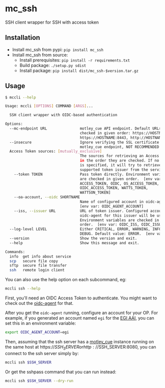 # mc_ssh
SSH client wrapper for SSH with access token

## Installation

- Install mc_ssh from pypi: `pip install mc_ssh`
- Install mc_ssh from source:
    - Install prerequisites: `pip install -r requirements.txt`
    - Build package: `./setup.py sdist`
    - Install package: `pip install dist/mc_ssh-$version.tar.gz`
<!-- - Debian package:
    ```
    apt-get install python3 python3-venv
    dpkg -i motley-cue-client_$version.deb
    ``` -->

<!-- ## Configuration -->

## Usage

```sh
$ mccli --help

Usage: mccli [OPTIONS] COMMAND [ARGS]...

  SSH client wrapper with OIDC-based authentication

Options:
  --mc-endpoint URL               motley_cue API endpoint. Default URLs are
                                  checked in given order: https://HOSTNAME,
                                  https://HOSTNAME:8443, http://HOSTNAME:8080
  --insecure                      Ignore verifying the SSL certificate for
                                  motley_cue endpoint, NOT RECOMMENDED.
  Access Token sources: [mutually_exclusive]
                                  The sources for retrieving an Access Token,
                                  in the order they are checked. If no source
                                  is specified, it will try to retrieve the
                                  supported token issuer from the service.
    --token TOKEN                 Pass token directly. Environment variables
                                  are checked in given order.  [env var:
                                  ACCESS_TOKEN, OIDC, OS_ACCESS_TOKEN,
                                  OIDC_ACCESS_TOKEN, WATTS_TOKEN,
                                  WATTSON_TOKEN]
    --oa-account, --oidc SHORTNAME
                                  Name of configured account in oidc-agent.
                                  [env var: OIDC_AGENT_ACCOUNT]
    --iss, --issuer URL           URL of token issuer. Configured account in
                                  oidc-agent for this issuer will be used.
                                  Environment variables are checked in given
                                  order.  [env var: OIDC_ISS, OIDC_ISSUER]
  --log-level LEVEL               Either CRITICAL, ERROR, WARNING, INFO or
                                  DEBUG. Default value: ERROR.  [env var: LOG]
  --version                       Show the version and exit.
  --help                          Show this message and exit.

Commands:
  info  get info about service
  scp   secure file copy
  sftp  secure file transfer
  ssh   remote login client
```

You can also use the help option on each subcommand, eg:
```sh
mccli ssh --help
```

First, you'll need an OIDC Access Token to authenticate.
You might want to check out the [oidc-agent](https://github.com/indigo-dc/oidc-agent) for that.

After you get the `oidc-agent` running, configure an account for your OP.
For example, if you generated an account named `egi` for the [EGI AAI](https://aai.egi.eu/oidc), you can set this in an environment variable:
```sh
export OIDC_AGENT_ACCOUNT=egi
```
Then, assuming that the ssh server has a [motley_cue](https://github.com/dianagudu/motley_cue) instance running on the same host at https://$SSH_SERVER or http://$SSH_SERVER:8080, you can connect to the ssh server simply by:
```sh
mccli ssh $SSH_SERVER
```
Or get the sshpass command that you can run instead:
```sh
mccli ssh $SSH_SERVER --dry-run
```
